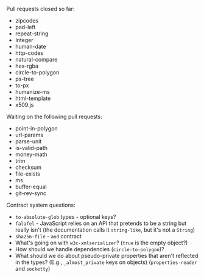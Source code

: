 Pull requests closed so far:

- zipcodes
- pad-left
- repeat-string
- Integer
- human-date
- http-codes
- natural-compare
- hex-rgba
- circle-to-polygon
- ps-tree
- to-px
- humanize-ms
- html-template
- x509.js

Waiting on the following pull requests:

- point-in-polygon
- url-params
- parse-unit
- is-valid-path
- money-math
- trim
- checksum
- file-exists
- ms
- buffer-equal
- git-rev-sync

Contract system questions:

- `to-absolute-glob` types - optional keys?
- `falafel` - JavaScript relies on an API that pretends to be a string but really isn't (the documentation calls it `string-like`, but it's not a `String`)
- `sha256-file` - `and` contract
- What's going on with `w3c-xmlserializer`? (`true` is the empty object?)
- How should we handle dependencies (`circle-to-polygon`)?
- What should we do about pseudo-private properties that aren't reflected in the types? (E.g., `_almost_private` keys on objects) (`properties-reader` and `socketty`)
